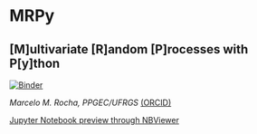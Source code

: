 # MRPy   
## [M]ultivariate [R]andom [P]rocesses with P[y]thon   

[![Binder](https://mybinder.org/badge_logo.svg)](https://mybinder.org/v2/gh/mmaiarocha/MRPy/master)

_Marcelo M. Rocha, PPGEC/UFRGS_ [(ORCID)](https://orcid.org/0000-0001-5640-1020)

[Jupyter Notebook preview through NBViewer](https://nbviewer.jupyter.org/github/mmaiarocha/MRPy/blob/master/MRPy_Notebook.ipynb?flush_cache=true)
